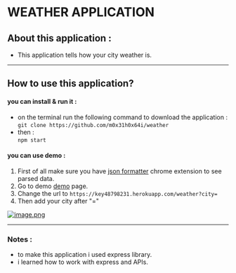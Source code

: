 # **WEATHER APPLICATION**
## About this application :
- This application tells how your city weather is.

------------


## How to use this application?
#### you can install & run it :
- on the terminal run the following command to download the application : <br>
`git clone https://github.com/m0x31h0x64i/weather`
-  then : <br>
`npm start`
#### you can use demo :
1. First of all make sure you have [json formatter](https://chrome.google.com/webstore/detail/json-formatter/bcjindcccaagfpapjjmafapmmgkkhgoa?hl=en-US "json formatter") chrome extension to see parsed data.
2. Go to demo [demo](https://key48798231.herokuapp.com/weather) page.
3. Change the url to `https://key48798231.herokuapp.com/weather?city=`
4. Then add your city after "="

[![image.png](https://i.postimg.cc/ZKPMGDgs/image.png)](https://postimg.cc/zVB7WpqT)

------------

### Notes :
- to make this application i used express library.
- i learned how to work with express and APIs.
